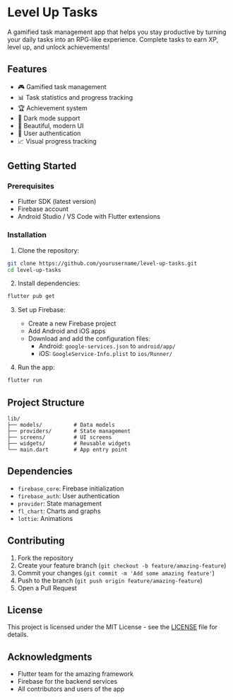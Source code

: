 # Level Up Tasks

A gamified task management app that helps you stay productive by turning your daily tasks into an RPG-like experience. Complete tasks to earn XP, level up, and unlock achievements!

## Features

- 🎮 Gamified task management
- 📊 Task statistics and progress tracking
- 🏆 Achievement system
- 🌙 Dark mode support
- 📱 Beautiful, modern UI
- 🔐 User authentication
- 📈 Visual progress tracking

## Getting Started

### Prerequisites

- Flutter SDK (latest version)
- Firebase account
- Android Studio / VS Code with Flutter extensions

### Installation

1. Clone the repository:
```bash
git clone https://github.com/yourusername/level-up-tasks.git
cd level-up-tasks
```

2. Install dependencies:
```bash
flutter pub get
```

3. Set up Firebase:
   - Create a new Firebase project
   - Add Android and iOS apps
   - Download and add the configuration files:
     - Android: `google-services.json` to `android/app/`
     - iOS: `GoogleService-Info.plist` to `ios/Runner/`

4. Run the app:
```bash
flutter run
```

## Project Structure

```
lib/
├── models/          # Data models
├── providers/       # State management
├── screens/         # UI screens
├── widgets/         # Reusable widgets
└── main.dart        # App entry point
```

## Dependencies

- `firebase_core`: Firebase initialization
- `firebase_auth`: User authentication
- `provider`: State management
- `fl_chart`: Charts and graphs
- `lottie`: Animations

## Contributing

1. Fork the repository
2. Create your feature branch (`git checkout -b feature/amazing-feature`)
3. Commit your changes (`git commit -m 'Add some amazing feature'`)
4. Push to the branch (`git push origin feature/amazing-feature`)
5. Open a Pull Request

## License

This project is licensed under the MIT License - see the [LICENSE](LICENSE) file for details.

## Acknowledgments

- Flutter team for the amazing framework
- Firebase for the backend services
- All contributors and users of the app 